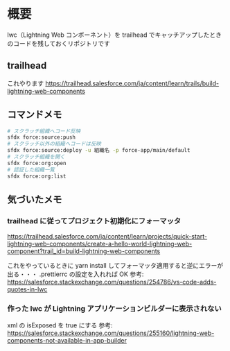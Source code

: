 # 概要

lwc（Lightning Web コンポーネント）を trailhead でキャッチアップしたときのコードを残しておくリポジトリです

## trailhead

これやります
https://trailhead.salesforce.com/ja/content/learn/trails/build-lightning-web-components

## コマンドメモ

```bash
# スクラッチ組織へコード反映
sfdx force:source:push
# スクラッチ以外の組織へコードは反映
sfdx force:source:deploy -u 組織名 -p force-app/main/default
# スクラッチ組織を開く
sfdx force:org:open
# 認証した組織一覧
sfdx force:org:list

```

## 気づいたメモ

### trailhead に従ってプロジェクト初期化にフォーマッタ

https://trailhead.salesforce.com/ja/content/learn/projects/quick-start-lightning-web-components/create-a-hello-world-lightning-web-component?trail_id=build-lightning-web-components

これをやっているときに yarn install してフォーマッタ適用すると逆にエラーが出る・・・
.prettierrc の設定を入れれば OK
参考: https://salesforce.stackexchange.com/questions/254786/vs-code-adds-quotes-in-lwc

### 作った lwc が Lightning アプリケーションビルダーに表示されない

xml の isExposed を true にする
参考: https://salesforce.stackexchange.com/questions/255160/lightning-web-components-not-available-in-app-builder
